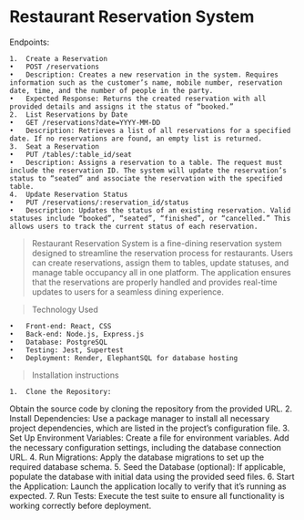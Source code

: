 # Restaurant Reservation System


Endpoints:

	1.	Create a Reservation
	•	POST /reservations
	•	Description: Creates a new reservation in the system. Requires information such as the customer’s name, mobile number, reservation date, time, and the number of people in the party.
	•	Expected Response: Returns the created reservation with all provided details and assigns it the status of “booked.”
	2.	List Reservations by Date
	•	GET /reservations?date=YYYY-MM-DD
	•	Description: Retrieves a list of all reservations for a specified date. If no reservations are found, an empty list is returned.
	3.	Seat a Reservation
	•	PUT /tables/:table_id/seat
	•	Description: Assigns a reservation to a table. The request must include the reservation ID. The system will update the reservation’s status to “seated” and associate the reservation with the specified table.
	4.	Update Reservation Status
	•	PUT /reservations/:reservation_id/status
	•	Description: Updates the status of an existing reservation. Valid statuses include “booked”, “seated”, “finished”, or “cancelled.” This allows users to track the current status of each reservation.

> Restaurant Reservation System is a fine-dining reservation system designed to streamline the reservation process for restaurants. Users can create reservations, assign them to tables, update statuses, and manage table occupancy all in one platform. The application ensures that the reservations are properly handled and provides real-time updates to users for a seamless dining experience.

> Technology Used

	•	Front-end: React, CSS
	•	Back-end: Node.js, Express.js
	•	Database: PostgreSQL
	•	Testing: Jest, Supertest
	•	Deployment: Render, ElephantSQL for database hosting

> Installation instructions

	1.	Clone the Repository:
Obtain the source code by cloning the repository from the provided URL.
	2.	Install Dependencies:
Use a package manager to install all necessary project dependencies, which are listed in the project’s configuration file.
	3.	Set Up Environment Variables:
Create a file for environment variables. Add the necessary configuration settings, including the database connection URL.
	4.	Run Migrations:
Apply the database migrations to set up the required database schema.
	5.	Seed the Database (optional):
If applicable, populate the database with initial data using the provided seed files.
	6.	Start the Application:
Launch the application locally to verify that it’s running as expected.
	7.	Run Tests:
Execute the test suite to ensure all functionality is working correctly before deployment.